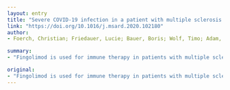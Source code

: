 ```yaml
---
layout: entry
title: "Severe COVID-19 infection in a patient with multiple sclerosis treated with fingolimod"
link: "https://doi.org/10.1016/j.msard.2020.102180"
author:
- Foerch, Christian; Friedauer, Lucie; Bauer, Boris; Wolf, Timo; Adam, Elisabeth H.

summary:
- "Fingolimod is used for immune therapy in patients with multiple sclerosis. Long-term treatment is associated with a small increase in the risk of herpes virus reactivation and respiratory tract infections. Patients with coronavirus disease 2019 (COVID-19) have not been described. A 57-year-old female patient experienced a severe COVID19 infection in March 2020."

original:
- "Fingolimod is used for immune therapy in patients with multiple sclerosis. Long-term treatment is associated with a small increase in the risk of herpes virus reactivation and respiratory tract infections. Patients with coronavirus disease 2019 (COVID-19) under Fingolimod treatment have not been described. Methods and results : We report a 57-year old female patient with a relapsing remitting multiple sclerosis under fingolimod treatment who experienced a severe COVID-19 infection in March 2020 (Extended Disability Status Scale: 2.0). Having peripheral lymphopenia typical for fingolimod treatment (total lymphocytes 0.39/nL [1.22-3.56]), the patient developed bilateral interstitial pneumonia with multiple ground-glass opacities on chest CT. Fingolimod medication was stopped. On the intensive care unit, non-invasive ventilation was used to provide oxygen and ventilation support regularly. Over the following two days, oxygenation improved, and the patient was transferred to a normal ward five days after admission. Conclusion : The implications fingolimod has on COVID-19 are complex. As an S1P analogue, fingolimod might enhance lung endothelial cell integrity. In addition, in case of a so-called cytokine storm, immunomodulation might be beneficial to reduce mortality. Future studies are needed to explore the risks and therapeutic effects of fingolimod in COVID-19 patients."
---
```



